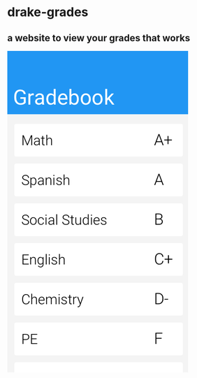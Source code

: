 # drake-grades
a website to view your grades that works
----------------------------------------
![alt text](https://github.com/SebastianBoyd/drake-grades/blob/master/gradebook.png "The gradebook")
